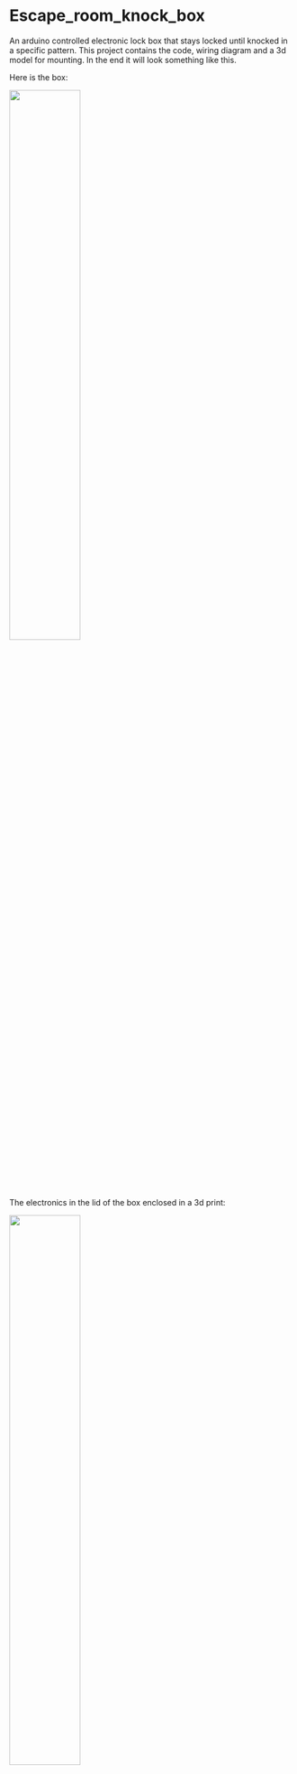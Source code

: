 # Escape_room_knock_box
An arduino controlled electronic lock box that stays locked until knocked in a specific pattern. This project contains the code, wiring diagram and a 3d model for mounting. In the end it will look something like this.

Here is the box:

<img src="https://user-images.githubusercontent.com/29553708/148718283-6bc4d581-e913-4ac2-99eb-40a168c99a2c.jpg" width=50% height=50%>

The electronics in the lid of the box enclosed in a 3d print:

<img src="https://user-images.githubusercontent.com/29553708/148718309-45da3590-3d4f-4917-9811-95cfdf687571.jpg" width=50% height=50%>

Removing the 3d printed cover:

<img src="https://user-images.githubusercontent.com/29553708/148718336-3f34b648-8668-452f-8b58-3d1406149245.jpg" width=50% height=50%>

Finally an up close picture of the electronics:

<img src="https://user-images.githubusercontent.com/29553708/148718371-1d022e31-ecde-41ee-9b70-ebf14f59f447.jpg" width=50% height=50%>

CODE BASE:
The code is written in arduino and has a number of global variables to control the sensitivity and knock pattern for the code. No special requirements for setup as there are no other dependencies. 

ELECTRONICS:
Here is the wiring diagram which includes the following:
  - Arduino nano
  - one 8x AA/AAA battery holder (or two 4x wired as shown in the diagram)
  - one TIP 120 transistor
  - one 1N4001 diode
  - one Piezo electric sensor
  - one 2.2 kΩ resistor
  - one solenoid lock (9-12V operation normally closed)
  - (optional) one protoboard 

<img src="https://user-images.githubusercontent.com/29553708/148709073-46046fa8-4154-4a4d-8cb2-e704124d9b02.png" width=50% height=50%>

The wiring schematic is also shown here (though the TIP 120 schematic from adafruit appears unreasonably large in the Fritzing program). The drawing is also included in the repo.

<img src="https://user-images.githubusercontent.com/29553708/148711272-a373ed85-852e-4f08-b7c7-d4c5df3c55f9.png" width=75% height=75%>

3D PRINTING/CONSTRUCTION:
For the 3d printed parts, glue the base plate to the top of the lid with the nuts (#4 and #6) captivated against the top of the box. There are spaces for 4 nuts but 2 opposite corners is enough to hold the electronics. After gluing, you will need to screw a hole for a #2 screw in the protoboard to screw the board to the base plate. The cap will then go on using #6 screws.

Also note that the latch mechanism needs something to catch onto when closed. This can be a simple thin sheet glued to the side of the box base. In my case the box
